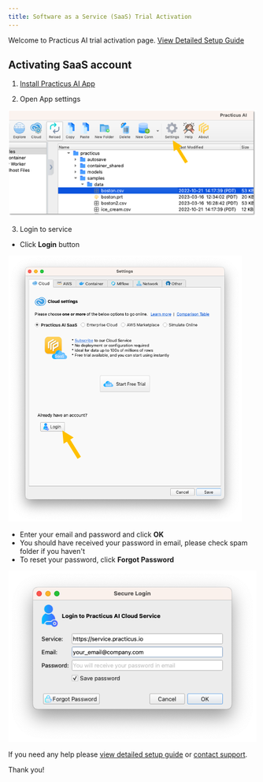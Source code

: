 ```yaml
---
title: Software as a Service (SaaS) Trial Activation
---
```


Welcome to Practicus AI trial activation page. [View Detailed Setup Guide](setup-guide.md)

## Activating SaaS account

1) [Install Practicus AI App](https://practicus.ai/get-started/)

2) Open App settings 

![Settings](img/settings.png)

3) Login to service

- Click **Login** button  

![Saas login 1](img/saas-login-1.png)

- Enter your email and password and click **OK**
- You should have received your password in email, please check spam folder if you haven't
- To reset your password, click **Forgot Password**

![Saas login 2](img/saas-login-2.png)

If you need any help please [view detailed setup guide](setup-guide.md) or [contact support](https://practicus.ai/support/).

Thank you!
